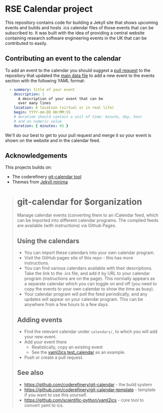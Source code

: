 # RSE Calendar project

This repository contains code for building a Jekyll site that shows upcoming
events and builds and hosts .ics calendar files of those events that can be
subscribed to. It was built with the idea of providing a central website
containing research software engineering events in the UK that can be
contributed to easily.

## Contributing an event to the calendar

To add an event to the calendar you should suggest a [pull
request](https://docs.github.com/en/pull-requests/collaborating-with-pull-requests/proposing-changes-to-your-work-with-pull-requests/creating-a-pull-request?tool=webui)
to the repository that updated the [main data file](./_data/main.yaml) to add a new
event to the events section with the following YAML format:

```yaml
  - summary: title of your event
    description: |
      A description of your event that can be
      over many lines
    location: A location (virtual or in real life)
    begin: YYYY-mm-DD HH:MM:SS
    # duration should contain a unit of time: minute, day, hour 
    # and an numeric value
    duration: { minutes: 45 }
```

We'll do our best to get to your pull request and merge it so your event is
shown on the website and in the calendar feed.


## Acknowledgements

This projects builds on:

- The coderefinery [git-calendar tool](https://github.com/coderefinery/git-calendar-template)
- Themes from [Jekyll minima](https://github.com/jekyll/minima)
>  # git-calendar for $organization
>
>  Manage calendar events (converting them to an iCalendar feed, which
>  can be imported into different calendar programs.  The complied feeds
>  are available (with instructions) via Github Pages.
>
>  ## Using the calendars
>
>  - You can import these calendars into your own calendar program.
>  - Visit the GitHub pages site of this repo - this has more
>    instructions.
>  - You can find various calendars available with their descriptions.
>    Take the link to the .ics file, and add it by URL to your calendar
>    program (instructions are on the page).  This normally appears as a
>    separate calendar which you can toggle on and off (you need to copy
>    the events to your own calendar to show the time as busy).
>  - Your calendar program will poll the feed periodically, and any
>    updates will appear on your calendar program.  This can be anywhere
>    from a few hours to a few days.
>
>
>  ## Adding events
>
>  - Find the relevant calendar under `calendars/`, to which you will add
>    your new event.
>  - Add your event there
>    - Realistically, copy an existing event
>    - See the [yaml2ics
>      test_calendar](https://github.com/scientific-python/yaml2ics/blob/main/example/>test_calendar.yaml)
>      as an example.
>  - Push or create a pull request.
>
>
>  ## See also
>
>  - https://github.com/coderefinery/git-calendar - the build system
>  - https://github.com/coderefinery/git-calendar-template - template if
>    you want to use this yourself.
>  - https://github.com/scientific-python/yaml2ics - core tool to convert
>    yaml to ics.
>
